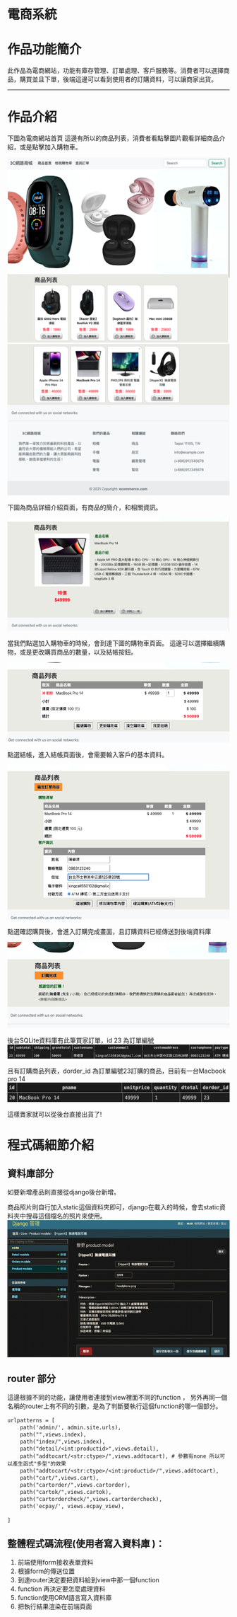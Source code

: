 # 電商系統 

# 作品功能簡介 
此作品為電商網站，功能有庫存管理、訂單處理、客戶服務等。消費者可以選擇商品，購買並且下單，後端這邊可以看到使用者的訂購資料，可以讓商家出貨。

---
# 作品介紹 

下圖為電商網站首頁 
這邊有所以的商品列表，消費者看點擊圖片觀看詳細商品介紹，或是點擊加入購物車。


![](https://github.com/maxchen0102/ecommerce-Django/blob/0c9ab5b6cd64acd0d4e14d1201a07b959fa19d9c/1.png)
![](https://github.com/maxchen0102/ecommerce-Django/blob/0c9ab5b6cd64acd0d4e14d1201a07b959fa19d9c/2.png)


下圖為商品詳細介紹頁面，有商品的簡介，和相關資訊。

![](https://github.com/maxchen0102/ecommerce-Django/blob/0c9ab5b6cd64acd0d4e14d1201a07b959fa19d9c/3.png)

當我們點選加入購物車的時候，會到達下圖的購物車頁面。
這邊可以選擇繼續購物，或是更改購買商品的數量，以及結帳按鈕。

![](https://github.com/maxchen0102/ecommerce-Django/blob/0c9ab5b6cd64acd0d4e14d1201a07b959fa19d9c/4.png)

點選結帳，進入結帳頁面後，會需要輸入客戶的基本資料。

![](https://github.com/maxchen0102/ecommerce-Django/blob/0c9ab5b6cd64acd0d4e14d1201a07b959fa19d9c/5.png)

點選確認購買後，會進入訂購完成畫面，且訂購資料已經傳送到後端資料庫

![](https://github.com/maxchen0102/ecommerce-Django/blob/0c9ab5b6cd64acd0d4e14d1201a07b959fa19d9c/6.png)

後台SQLite資料庫有此筆買家訂單，id 23 為訂單編號
![](https://github.com/maxchen0102/ecommerce-Django/blob/0c9ab5b6cd64acd0d4e14d1201a07b959fa19d9c/8.png)

且有訂購商品列表，dorder_id 為訂單編號23訂購的商品，目前有一台Macbook pro 14  
![](https://github.com/maxchen0102/ecommerce-Django/blob/0c9ab5b6cd64acd0d4e14d1201a07b959fa19d9c/9.png)


這樣賣家就可以從後台直接出貨了!                    




# 程式碼細節介紹


## 資料庫部分
如要新增產品則直接從django後台新增。

商品照片則自行加入static這個資料夾即可，django在載入的時候，會去static資料夾中搜尋這個檔名的照片來使用。
![](https://github.com/maxchen0102/ecommerce-Django/blob/0c9ab5b6cd64acd0d4e14d1201a07b959fa19d9c/7.png)


## router 部分 
這邊根據不同的功能，讓使用者連接到view裡面不同的function ，
另外再同一個名稱的router上有不同的引數，是為了判斷要執行這個function的哪一個部分。

```python=
urlpatterns = [
    path('admin/', admin.site.urls),
    path("",views.index),
    path("index/",views.index),
    path("detail/<int:productid>",views.detail),
    path("addtocart/<str:ctype>/",views.addtocart), # 參數有none 所以可以產生函式"多型"的效果
    path("addtocart/<str:ctype>/<int:productid>/",views.addtocart),
    path("cart/",views.cart), 
    path("cartorder/",views.cartorder),
    path("cartok/",views.cartok),
    path("cartordercheck/",views.cartordercheck),
    path('ecpay/', views.ecpay_view),
    
]

```


## 整體程式碼流程(使用者寫入資料庫 )： 

1. 前端使用form接收表單資料
2. 根據form的傳送位置
3. 到達router決定要把資料給到view中那一個function
4. function 再決定要怎麼處理資料
5. function使用ORM語言寫入資料庫
6. 把執行結果渲染在前端頁面 




